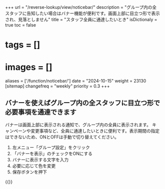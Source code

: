 +++
url = "/reverse-lookup/view/noticebar/"
description = "グループ内の全スタッフに告知したい場合はバナー機能が便利です。画面上部に目立つ形で表示され、見落としません"
title = "スタッフ全員に通達したいとき"
isDictionaly = true
toc = false
# tags = []
# images = []
aliases = ['/function/noticebar/']
date = "2024-10-15"
weight = 23130
[sitemap]
  changefreq = "weekly"
  priority = 0.3
+++

## バナーを使えばグループ内の全スタッフに目立つ形で必要事項を通達できます

バナーは画面上部に表示される通知で、グループ内の全員に表示されます。
キャンペーンや変更事項など、全員に通達したいときに便利です。表示期間の指定はできないため、ONとOFFは手動で切り替えてください。

1. 左メニュー「グループ設定」をクリック
2. 「バナーを表示」のチェックをONにする
3. バナーに表示する文字を入力
4. 必要に応じて色を変更
5. 保存ボタンを押下

{{<iTablet filename="banner" msg="バナーで全員に周知しよう" alice="pc">}}

